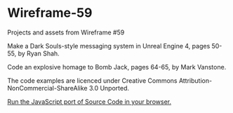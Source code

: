 # Wireframe-59
Projects and assets from Wireframe #59

Make a Dark Souls-style messaging system in Unreal Engine 4, pages 50-55, by Ryan Shah.

Code an explosive homage to Bomb Jack, pages 64-65, by Mark Vanstone.

The code examples are licenced under Creative Commons Attribution-NonCommercial-ShareAlike 3.0 Unported.

[Run the JavaScript port of Source Code in your browser.](https://thisarray.github.io/Wireframe-59/bombjack-source-code/bombjack.html)
